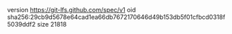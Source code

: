 version https://git-lfs.github.com/spec/v1
oid sha256:29cb9d5678e64cad1ea66db7672170646d49b153db5f01cfbcd0318f5039ddf2
size 21818
